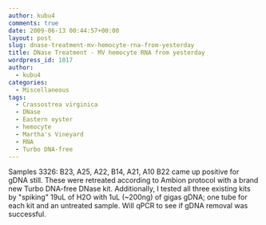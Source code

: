 ```yaml
---
author: kubu4
comments: true
date: 2009-06-13 00:44:57+00:00
layout: post
slug: dnase-treatment-mv-hemocyte-rna-from-yesterday
title: DNase Treatment - MV hemocyte RNA from yesterday
wordpress_id: 1017
author:
  - kubu4
categories:
  - Miscellaneous
tags:
  - Crassostrea virginica
  - DNase
  - Eastern oyster
  - hemocyte
  - Martha's Vineyard
  - RNA
  - Turbo DNA-free
---
```


Samples 3326: B23, A25, A22, B14, A21, A10 B22 came up positive for gDNA still. These were retreated according to Ambion protocol with a brand new Turbo DNA-free DNase kit. Additionally, I tested all three existing kits by "spiking" 19uL of H2O with 1uL (~200ng) of gigas gDNA; one tube for each kit and an untreated sample. Will qPCR to see if gDNA removal was successful.
